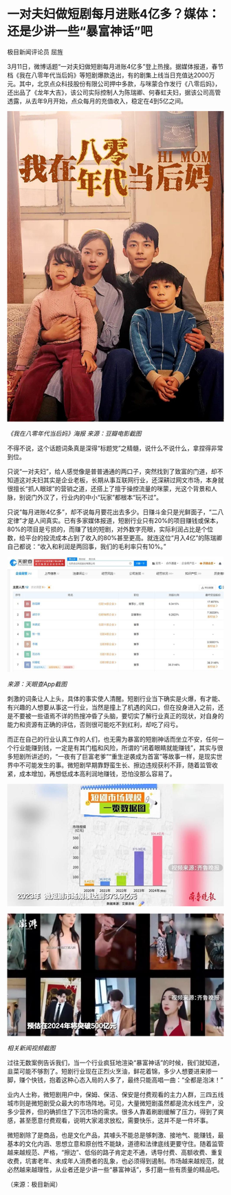# 一对夫妇做短剧每月进账4亿多？媒体：还是少讲一些“暴富神话”吧

极目新闻评论员 屈旌

3月11日，微博话题“一对夫妇做短剧每月进账4亿多”登上热搜。据媒体报道，春节档《我在八零年代当后妈》等短剧爆款迭出，有的剧集上线当日充值达2000万元。其中，北京点众科技股份有限公司押中多款，与咪蒙合作发行《八零后妈》，还出品了《龙年大吉》，该公司实际控制人为陈瑞卿、何春虹夫妇，据该公司高管透露，从去年9月开始，点众每月的充值收入，稳定在4到5亿之间。

![fc1d59ec06d46dcb945cb5a6506fcb7c.jpg](https://raw.githubusercontent.com/qqhsx/qqnews_image/main/2024/03/12/一对夫妇做短剧每月进账4亿多？媒体：还是少讲一些“暴富神话”吧/fc1d59ec06d46dcb945cb5a6506fcb7c.jpg)

_《我在八零年代当后妈》海报 来源：豆瓣电影截图_

不得不说，这个话题词条真是深得“标题党”之精髓，说什么不说什么，拿捏得非常到位。

只说“一对夫妇”，给人感觉像是普普通通的两口子，突然找到了致富的门道，却不知道这对夫妇其实是企业老板，长期从事互联网行业，还深耕过网文市场，本身就很擅长“抓人眼球”的营销之道，还搭上了擅于操控流量的咪蒙，光这个背景和人脉，别说门外汉了，行业内的中小“玩家”都根本“玩不过”。

只说“每月进账4亿多”，却不说每月要花出去多少。日赚斗金只是光鲜面子，“二八定律”才是人间真实。已有多家媒体报道，短剧行业只有20%的项目赚钱或保本，80%的项目是亏损的，而赚了钱的短剧，对外数字亮眼，实际利润占比是个位数，给平台的投流成本占到了收入的80%甚至更高。就连这位“月入4亿”的陈瑞卿自己都说：“收入和利润是两回事，我们的毛利率只有10%。”

![3345a284bfc71ff44dbf8d2f067847c5.jpg](https://raw.githubusercontent.com/qqhsx/qqnews_image/main/2024/03/12/一对夫妇做短剧每月进账4亿多？媒体：还是少讲一些“暴富神话”吧/3345a284bfc71ff44dbf8d2f067847c5.jpg)

_来源：天眼查App截图_

刺激的词条让人上头，具体的事实使人清醒。短剧行业当下确实是火爆，有才能、有兴趣的人想要从事这一行业，当然是撞上了机遇的风口，但在投身进入之前，还是不要被一些语焉不详的热搜冲昏了头脑，要切实了解行业真正的现状，对自身的能力和资源有正确的评估，否则很可能吃不到红利，却吃了闷亏。

而正在自己的行业认真工作的人们，也无需为暴富的短剧神话而坐立不安，任何一个行业能赚到钱，一定是有其门槛和风险，所谓的“闭着眼睛就能赚钱”，其实与很多短剧所讲述的，“一夜有了巨富老爹”“重生逆袭成为首富”等故事一样，是现实世界中不可能发生的事。微短剧早期靠野蛮生长、擦边违规获利不菲，随着监管收紧，成本增加，再想低成本高利润地赚钱，恐怕没那么容易了。

![bfa2434b8a6040a712b1798b3d01b3c7.jpg](https://raw.githubusercontent.com/qqhsx/qqnews_image/main/2024/03/12/一对夫妇做短剧每月进账4亿多？媒体：还是少讲一些“暴富神话”吧/bfa2434b8a6040a712b1798b3d01b3c7.jpg)

![288ab45529b7493f292e37d505dacca5.jpg](https://raw.githubusercontent.com/qqhsx/qqnews_image/main/2024/03/12/一对夫妇做短剧每月进账4亿多？媒体：还是少讲一些“暴富神话”吧/288ab45529b7493f292e37d505dacca5.jpg)

 _相关新闻视频截图_

过往无数案例告诉我们，当一个行业疯狂地渲染“暴富神话”的时候，我们就知道，韭菜可能不够割了。短剧行业现在正烈火烹油，鲜花着锦，多少人想要进来掺一脚，赚个快钱，抱着这种心态入局的人多了，最终只能高唱一曲：“全都是泡沫！”

业内人士称，微短剧用户中，保姆、保洁、保安是付费观看的主力人群，三四五线城市则是微短剧受众最大的市场阵地。可见，大量微短剧虽然都是流水线生产，没多少营养，但的确抓住了下沉市场的需求。很多人靠着刷剧缓解了压力，得到了爽感，甚至愿意付费观看，说明大家渴求放松，需要快乐，这并不是一件坏事。

微短剧除了是商品，也是文化产品，其噱头不能总是够刺激、接地气、能赚钱，最基本的文化内涵、思想立意和原创性不能缺，道德和法律底线更要守住。随着监管越来越规范、严格，“擦边”、低俗的路子肯定走不通，诱导付费、高额收费、重复收费，坑害老年、未成年人消费者的乱象，也必须得到遏制。市场越来越规范，就必然越来越理性，从业者还是少讲一些“暴富神话”，多打磨一些有质量的精品吧。

（来源：极目新闻）

